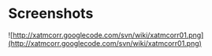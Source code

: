 # Screenshots #

![http://xatmcorr.googlecode.com/svn/wiki/xatmcorr01.png](http://xatmcorr.googlecode.com/svn/wiki/xatmcorr01.png)


